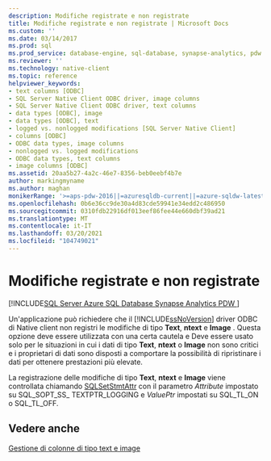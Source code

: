 ```yaml
---
description: Modifiche registrate e non registrate
title: Modifiche registrate e non registrate | Microsoft Docs
ms.custom: ''
ms.date: 03/14/2017
ms.prod: sql
ms.prod_service: database-engine, sql-database, synapse-analytics, pdw
ms.reviewer: ''
ms.technology: native-client
ms.topic: reference
helpviewer_keywords:
- text columns [ODBC]
- SQL Server Native Client ODBC driver, image columns
- SQL Server Native Client ODBC driver, text columns
- data types [ODBC], image
- data types [ODBC], text
- logged vs. nonlogged modifications [SQL Server Native Client]
- columns [ODBC]
- ODBC data types, image columns
- nonlogged vs. logged modifications
- ODBC data types, text columns
- image columns [ODBC]
ms.assetid: 20aa5b27-4a2c-46e7-8356-beb0eebf4b7e
author: markingmyname
ms.author: maghan
monikerRange: '>=aps-pdw-2016||=azuresqldb-current||=azure-sqldw-latest||>=sql-server-2016||>=sql-server-linux-2017||=azuresqldb-mi-current'
ms.openlocfilehash: 0b6e36cc9de30a4d83cde59941e34edd2c486950
ms.sourcegitcommit: 0310fdb22916df013eef86fee44e660dbf39ad21
ms.translationtype: MT
ms.contentlocale: it-IT
ms.lasthandoff: 03/20/2021
ms.locfileid: "104749021"
---
```

# <a name="logged-vs-unlogged-modifications"></a>Modifiche registrate e non registrate
[!INCLUDE[SQL Server Azure SQL Database Synapse Analytics PDW ](../../includes/applies-to-version/sql-asdb-asdbmi-asa-pdw.md)]

  Un'applicazione può richiedere che il [!INCLUDE[ssNoVersion](../../includes/ssnoversion-md.md)] driver ODBC di Native client non registri le modifiche di tipo **Text**, **ntext** e **Image** . Questa opzione deve essere utilizzata con una certa cautela e Deve essere usato solo per le situazioni in cui i dati di tipo **Text**, **ntext** o **Image** non sono critici e i proprietari di dati sono disposti a comportare la possibilità di ripristinare i dati per ottenere prestazioni più elevate.  
  
 La registrazione delle modifiche di tipo **Text**, **ntext** e **Image** viene controllata chiamando [SQLSetStmtAttr](../../relational-databases/native-client-odbc-api/sqlsetstmtattr.md) con il parametro *Attribute* impostato su SQL_SOPT_SS_ TEXTPTR_LOGGING e *ValuePtr* impostati su SQL_TL_ON o SQL_TL_OFF.  
  
## <a name="see-also"></a>Vedere anche  
 [Gestione di colonne di tipo text e image](../../relational-databases/native-client-odbc-text-image-columns/managing-text-and-image-columns.md)  
  
  
